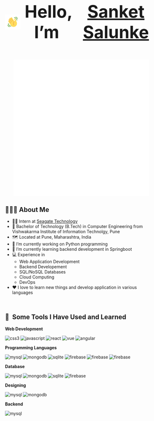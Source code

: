<!-- Title Section -->
# <p align="center" style="font-size:2em;display:flex; align-items:center; justify-content:center; margin-top:8px"> <img src="https://raw.githubusercontent.com/sanket292001/sanket292001/main/gif/wave.gif" height="50" width="50" style="margin-right:8px"></img> Hello, I’m&nbsp; <a href="https://github.com/sanket292001">Sanket Salunke</a></p>

<!-- Profile -->
<div align="center">
<img src="https://raw.githubusercontent.com/sanket292001/sanket292001/main/gif/coding_person.gif" width="450"></img>
</div>

<!-- About Me -->
## 👨🏻‍💻 About Me
<div>
  
- 👨‍💼 Intern at [Seagate Technology](https://www.seagate.com/in/en/)
- 📄 Bachelor of Technology (B.Tech) in Computer Engineering from Vishwakarma Institute of Information Technolgy, Pune
- 🗺️ Located at Pune, Maharashtra, India
- 🔭 I’m currently working on Python programming
- 🌱 I’m currently learning backend development in Springboot
- 💻 Experience in
  - Web Application Development
  - Backend Developement
  - SQL/NoSQL Databases
  - Cloud Computing
  - DevOps
- ❤️ I love to learn new things and develop application in various languages

</div>

<br />

<!-- Tech Stack -->

## 🚀 &nbsp;Some Tools I Have Used and Learned

<div>

**Web Development**
<p align="left">
  <img src="https://cdn.jsdelivr.net/gh/devicons/devicon/icons/css3/css3-original.svg" alt="css3" width="65" height="65"/>
  <img src="https://cdn.jsdelivr.net/gh/devicons/devicon/icons/javascript/javascript-original.svg"  alt="javascript" width="65" height="65"/>
  <img src="https://cdn.jsdelivr.net/gh/devicons/devicon/icons/react/react-original.svg"  alt="react" width="65" height="65"/>
  <img src="https://cdn.jsdelivr.net/gh/devicons/devicon/icons/vuejs/vuejs-original.svg" alt="vue" width="65" height="65"/>
  <img src="https://cdn.jsdelivr.net/gh/devicons/devicon/icons/angularjs/angularjs-original.svg" alt="angular" width="65" height="65"/>
</p>

**Programming Languages**
<p align="left">
  <img src="https://cdn.jsdelivr.net/gh/devicons/devicon/icons/c/c-original.svg" alt="mysql" width="65" height="65"/>  
  <img src="https://cdn.jsdelivr.net/gh/devicons/devicon/icons/cplusplus/cplusplus-original.svg" alt="mongodb" width="65" height="65"/>
  <img src="https://cdn.jsdelivr.net/gh/devicons/devicon/icons/java/java-original.svg"  alt="sqlite" width="65" height="65"/>
  <img src="https://cdn.jsdelivr.net/gh/devicons/devicon/icons/javascript/javascript-plain.svg"  alt="firebase" width="65" height="65"/>
  <img src="https://cdn.jsdelivr.net/gh/devicons/devicon/icons/typescript/typescript-plain.svg"  alt="firebase" width="65" height="65"/>
  <img src="https://cdn.jsdelivr.net/gh/devicons/devicon/icons/python/python-plain.svg"  alt="firebase" width="65" height="65"/>
</p>


**Database**
<p align="left">
  <img src="https://cdn.jsdelivr.net/gh/devicons/devicon/icons/mysql/mysql-original.svg" alt="mysql" width="65" height="65"/>  
  <img src="https://cdn.jsdelivr.net/gh/devicons/devicon/icons/mongodb/mongodb-original.svg" alt="mongodb" width="65" height="65"/>
  <img src="https://cdn.jsdelivr.net/gh/devicons/devicon/icons/sqlite/sqlite-original.svg"  alt="sqlite" width="65" height="65"/>
  <img src="https://cdn.jsdelivr.net/gh/devicons/devicon/icons/firebase/firebase-plain.svg"  alt="firebase" width="65" height="65"/>
</p>

**Designing**
<p align="left">
  <img src="https://cdn.jsdelivr.net/gh/devicons/devicon/icons/figma/figma-original.svg" alt="mysql" width="65" height="65"/>  
  <img src="https://cdn.jsdelivr.net/gh/devicons/devicon/icons/xd/xd-plain.svg" alt="mongodb" width="65" height="65"/>
</p>

**Backend**
<p align="left">
  <img src="https://cdn.jsdelivr.net/gh/devicons/devicon/icons/express/express-original.svg" alt="mysql" width="65" height="65"/>  
</p>
    
</div>
